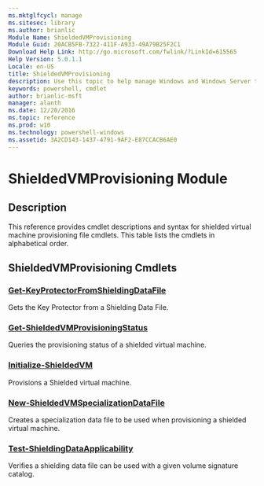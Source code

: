 ```yaml
---
ms.mktglfcycl: manage
ms.sitesec: library
ms.author: brianlic
Module Name: ShieldedVMProvisioning
Module Guid: 20ACB5FB-7322-411F-A933-49A79B25F2C1
Download Help Link: http://go.microsoft.com/fwlink/?LinkId=615565
Help Version: 5.0.1.1
Locale: en-US
title: ShieldedVMProvisioning
description: Use this topic to help manage Windows and Windows Server technologies with Windows PowerShell.
keywords: powershell, cmdlet
author: brianlic-msft
manager: alanth
ms.date: 12/20/2016
ms.topic: reference
ms.prod: w10
ms.technology: powershell-windows
ms.assetid: 3A2CD143-1437-4791-9AF2-E87CCACB6AE0
---
```


# ShieldedVMProvisioning Module
## Description
This reference provides cmdlet descriptions and syntax for shielded virtual machine provisioning file cmdlets. This table lists the cmdlets in alphabetical order.

## ShieldedVMProvisioning Cmdlets
### [Get-KeyProtectorFromShieldingDataFile](./Get-KeyProtectorFromShieldingDataFile.md)
Gets the Key Protector from a Shielding Data File.

### [Get-ShieldedVMProvisioningStatus](./Get-ShieldedVMProvisioningStatus.md)
Queries the provisioning status of a shielded virtual machine.

### [Initialize-ShieldedVM](./Initialize-ShieldedVM.md)
Provisions a Shielded virtual machine.

### [New-ShieldedVMSpecializationDataFile](./New-ShieldedVMSpecializationDataFile.md)
Creates a specialization data file to be used when provisioning a shielded virtual machine.

### [Test-ShieldingDataApplicability](./Test-ShieldingDataApplicability.md)
Verifies a shielding data file can be used with a given volume signature catalog.


